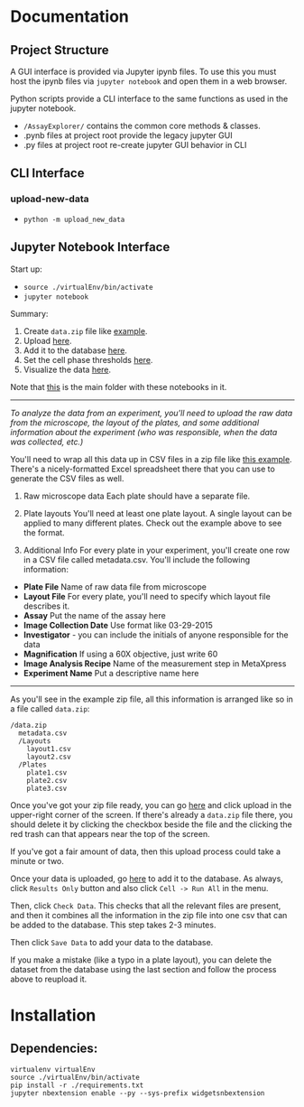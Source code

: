 
# Documentation

## Project Structure
A GUI interface is provided via Jupyter ipynb files. To use this you must host
the ipynb files via `jupyter notebook` and open them in a web browser.

Python scripts provide a CLI interface to the same functions as used in the
jupyter notebook.

* `/AssayExplorer/` contains the common core methods & classes.
* .pynb files at project root provide the legacy jupyter GUI
* .py files at project root re-create jupyter GUI behavior in CLI

## CLI Interface
### upload-new-data
* `python -m upload_new_data`

## Jupyter Notebook Interface
Start up:
* `source ./virtualEnv/bin/activate`
* `jupyter notebook`

Summary:

1. Create `data.zip` file like [example](http://45.55.10.127:8080/edit/add-data/data.zip).
2. Upload [here](http://45.55.10.127:8080/tree/add-data).
3. Add it to the database [here](http://45.55.10.127:8080/notebooks/assay-explorer/reorg/upload-new-data.ipynb).
4. Set the cell phase thresholds [here](http://45.55.10.127:8080/notebooks/assay-explorer/reorg/set-cell-phase.ipynb#).
5. Visualize the data [here](http://45.55.10.127:8080/notebooks/assay-explorer/reorg/vis.ipynb#).

Note that [this](http://45.55.10.127:8080/tree/assay-explorer/reorg) is the main folder with these notebooks in it.

---

_To analyze the data from an experiment, you'll need to upload the raw data from the microscope, the layout of the plates, and some additional information about the experiment (who was responsible, when the data was collected, etc.)_

You'll need to wrap all this data up in CSV files in a zip file like [this example](). There's a nicely-formatted Excel spreadsheet there that you can use to generate the CSV files as well.

1. Raw microscope data
Each plate should have a separate file.

2. Plate layouts
You'll need at least one plate layout. A single layout can be applied to many different plates. Check out the example above to see the format.

3. Additional Info
For every plate in your experiment, you'll create one row in a CSV file called metadata.csv. You'll include the following information:
 - **Plate File** Name of raw data file from microscope
 - **Layout File** For every plate, you'll need to specify which layout file describes it.
 - **Assay** Put the name of the assay here
 - **Image Collection Date** Use format like 03-29-2015
 - **Investigator** - you can include the initials of anyone responsible for the data
 - **Magnification** If using a 60X objective, just write 60
 - **Image Analysis Recipe** Name of the measurement step in MetaXpress
 - **Experiment Name** Put a descriptive name here

---

As you'll see in the example zip file, all this information is arranged like so in a file called `data.zip`:

    /data.zip
      metadata.csv
      /Layouts
        layout1.csv
        layout2.csv
      /Plates
        plate1.csv
        plate2.csv
        plate3.csv

Once you've got your zip file ready, you can go [here](http://45.55.10.127:8080/tree/add-data) and click upload in the upper-right corner of the screen. If there's already a `data.zip` file there, you should delete it by clicking the checkbox beside the file and the clicking the red trash can that appears near the top of the screen.

If you've got a fair amount of data, then this upload process could take a minute or two.

Once your data is uploaded, go [here](http://45.55.10.127:8080/notebooks/assay-explorer/reorg/upload-new-data.ipynb) to add it to the database. As always, click `Results Only` button and also click `Cell -> Run All` in the menu.

Then, click `Check Data`. This checks that all the relevant files are present, and then it combines all the information in the zip file into one csv that can be added to the database. This step takes 2-3 minutes.

Then click `Save Data` to add your data to the database.

If you make a mistake (like a typo in a plate layout), you can delete the dataset from the database using the last section and follow the process above to reupload it.

<!--
## Labelling Cell Phase


## Visualizing Data
-->

# Installation

## Dependencies:

```
virtualenv virtualEnv
source ./virtualEnv/bin/activate
pip install -r ./requirements.txt
jupyter nbextension enable --py --sys-prefix widgetsnbextension
```
